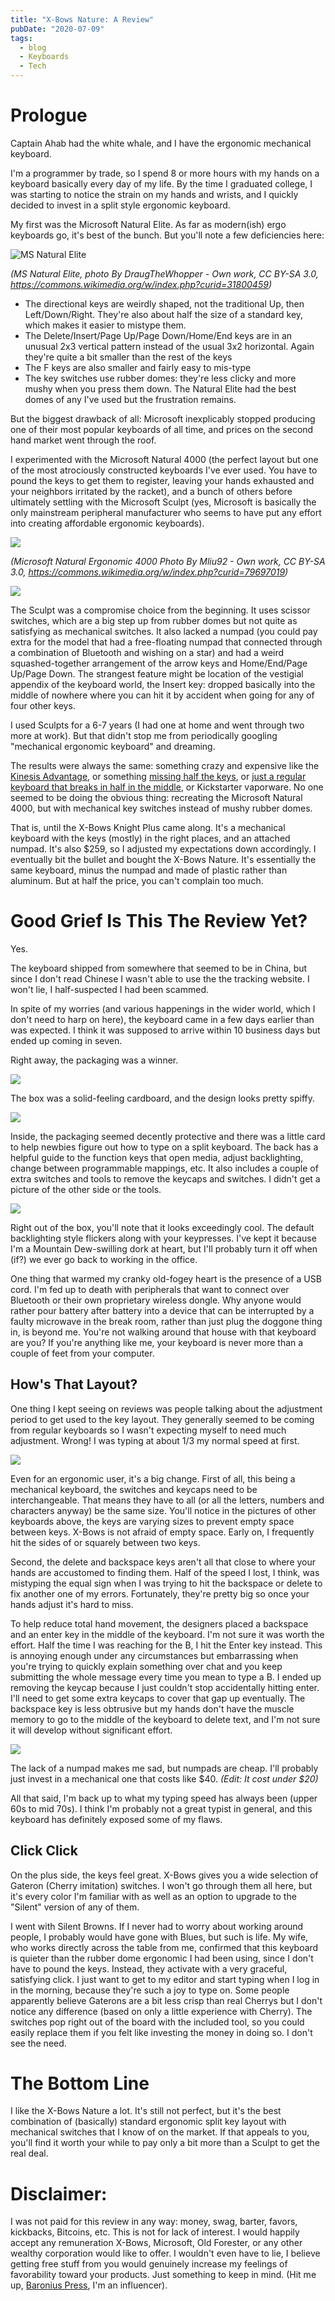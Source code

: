 ```yaml
---
title: "X-Bows Nature: A Review"
pubDate: "2020-07-09"
tags:
  - blog
  - Keyboards
  - Tech
---
```


# Prologue

Captain Ahab had the white whale, and I have the ergonomic mechanical keyboard.

I'm a programmer by trade, so I spend 8 or more hours with my hands on a keyboard basically every day of my life. By the
time I graduated college, I was starting to notice the strain on my hands and wrists, and I quickly decided to invest
in a split style ergonomic keyboard.

My first was the Microsoft Natural Elite. As far as modern(ish) ergo keyboards go, it's best of the bunch. But you'll 
note a few deficiencies here:

![MS Natural Elite](/assets/images/ms_natural_keyboard_elite.png)

_(MS Natural Elite, photo By  DraugTheWhopper - Own work, CC BY-SA 3.0, https://commons.wikimedia.org/w/index.php?curid=31800459)_

- The directional keys are weirdly shaped, not the traditional Up, then Left/Down/Right. They're also about half the 
  size of a standard key, which makes it easier to mistype them.
- The Delete/Insert/Page Up/Page Down/Home/End keys are in an unusual 2x3 vertical pattern instead of the usual 3x2 
  horizontal. Again they're quite a bit smaller than the rest of the keys
- The F keys are also smaller and fairly easy to mis-type
- The key switches use rubber domes: they're less clicky and more mushy when you press them down. The Natural Elite had 
  the best domes of any I've used but the frustration remains.

But the biggest drawback of all: Microsoft inexplicably stopped producing one of their most popular keyboards of all 
time, and prices on the second hand market went through the roof.

I experimented with the Microsoft Natural 4000 (the perfect layout but one of the most atrociously constructed 
keyboards I've ever used. You have to pound the keys to get them to register, leaving your hands exhausted and your 
neighbors irritated by the racket), and a bunch of others before ultimately settling with the Microsoft Sculpt (yes, 
Microsoft is basically the only mainstream peripheral manufacturer who seems to have put any effort into creating 
affordable ergonomic keyboards).

![](/assets/images/microsoft_natural_ergonomic_keyboard_4000.jpg) 

_(Microsoft Natural Ergonomic 4000 Photo By Mliu92 - Own work, CC BY-SA 3.0, https://commons.wikimedia.org/w/index.php?curid=79697019)_

![](/images/assets/sculpt.jpg)

The Sculpt was a compromise choice from the beginning. It uses scissor switches, which are a big step up from rubber 
domes but not quite as satisfying as mechanical switches. It also lacked a numpad (you could pay extra for the model 
that had a free-floating numpad that connected through a combination of Bluetooth and wishing on a star) and had a 
weird squashed-together arrangement of the arrow keys and Home/End/Page Up/Page Down. The strangest feature might be 
location of the vestigial appendix of the keyboard world, the Insert key: dropped basically into the middle of nowhere 
where you can hit it by accident when going for any of four other keys.

I used Sculpts for a 6-7 years (I had one at home and went through two more at work). But that didn't stop me from 
periodically googling "mechanical ergonomic keyboard" and dreaming.

The results were always the same: something crazy and expensive like the [Kinesis Advantage](https://i.imgur.com/Cq9nI1I.jpg), or something 
[missing half the keys](https://www.ponoko.com/blog/wp-content/uploads/2018/01/Ergonomic-Mechanical-Keyboard-6-Profet-Colorful-Atreus-1024x512.png), or [just a regular keyboard that breaks in half in the middle](https://www.keychatter.com/wp-content/uploads/2015/03/keychatter_2015-03-04_01-38-05-679x350.png), or Kickstarter 
vaporware. No one seemed to be doing the obvious thing: recreating the Microsoft Natural 4000, but with mechanical 
key switches instead of mushy rubber domes.

That is, until the X-Bows Knight Plus came along. It's a mechanical keyboard with the keys (mostly) in the right places, and an 
attached numpad. It's also $259, so I adjusted my expectations down accordingly. I eventually bit the bullet and bought 
the X-Bows Nature. It's essentially the same keyboard, minus the numpad and made of plastic rather than aluminum. But 
at half the price, you can't complain too much.

# Good Grief Is This The Review Yet?

Yes.

The keyboard shipped from somewhere that seemed to be in China, but since I don't read Chinese I wasn't able to use the 
the tracking website. I won't lie, I half-suspected I had been scammed.

In spite of my worries (and various happenings in the wider world, which I don't need to harp on here), the keyboard 
came in a few days earlier than was expected. I think it was supposed to arrive within 10 business days but ended up 
coming in seven.

Right away, the packaging was a winner.

![](/assets/images/img_2504.jpg)

The box was a solid-feeling cardboard, and the design looks pretty spiffy.

![](/assets/images/img_2500.jpg)

Inside, the packaging seemed decently protective and there was a little card to help newbies figure out how to type on 
a split keyboard. The back has a helpful guide to the function keys that open media, adjust backlighting, change 
between programmable mappings, etc. It also includes a couple of extra switches and tools to remove the keycaps and 
switches. I didn't get a picture of the other side or the tools.

![](/assets/images/img_2505.jpg)

Right out of the box, you'll note that it looks exceedingly cool. The default backlighting style flickers along with 
your keypresses. I've kept it because I'm a Mountain Dew-swilling dork at heart, but I'll probably turn it off when 
(if?) we ever go back to working in the office.

One thing that warmed my cranky old-fogey heart is the presence of a USB cord. I'm fed up to death with peripherals 
that want to connect over Bluetooth or their own proprietary wireless dongle. Why anyone would rather pour battery 
after battery into a device that can be interrupted by a faulty microwave in the break room, rather than just plug the 
doggone thing in, is beyond me. You're not walking around that house with that keyboard are you? If you're anything 
like me, your keyboard is never more than a couple of feet from your computer.

## How's That Layout?

One thing I kept seeing on reviews was people talking about the adjustment period to get used to the key layout. They 
generally seemed to be coming from regular keyboards so I wasn't expecting myself to need much adjustment. Wrong! I was 
typing at about 1/3 my normal speed at first.

![](/assets/images/img_2503.jpg)

Even for an ergonomic user, it's a big change. First of all, this being a mechanical keyboard, the switches and keycaps 
need to be interchangeable. That means they have to all (or all the letters, numbers and characters anyway) be the same 
size. You'll notice in the pictures of other keyboards above, the keys are varying sizes to prevent empty space between 
keys. X-Bows is not afraid of empty space. Early on, I frequently hit the sides of or squarely between two keys.

Second, the delete and backspace keys aren't all that close to where your hands are accustomed to finding them. Half of 
the speed I lost, I think, was mistyping the equal sign when I was trying to hit the backspace or delete to fix another 
one of my errors. Fortunately, they're pretty big so once your hands adjust it's hard to miss.

To help reduce total hand movement, the designers placed a backspace and an enter key in the middle of the keyboard. 
I'm not sure it was worth the effort. Half the time I was reaching for the B, I hit the Enter key instead. This is 
annoying enough under any circumstances but embarrassing when you're trying to quickly explain something over chat and 
you keep submitting the whole message every time you mean to type a B. I ended up removing the keycap because I just 
couldn't stop accidentally hitting enter. I'll need to get some extra keycaps to cover that gap up eventually. The 
backspace key is less obtrusive but my hands don't have the muscle memory to go to the middle of the keyboard to 
delete text, and I'm not sure it will develop without significant effort.

![](/assets/images/img_2711-e1594270365198.jpg)

The lack of a numpad makes me sad, but numpads are cheap. I'll probably just invest in a mechanical one that costs 
like $40. _(Edit: It cost under $20)_

All that said, I'm back up to what my typing speed has always been (upper 60s to mid 70s). I think I'm probably not a 
great typist in general, and this keyboard has definitely exposed some of my flaws.

## Click Click

On the plus side, the keys feel great. X-Bows gives you a wide selection of Gateron (Cherry imitation) switches. I
won't go through them all here, but it's every color I'm familiar with as well as an option to upgrade to the "Silent" 
version of any of them.

I went with Silent Browns. If I never had to worry about working around people, I probably would have gone with Blues, 
but such is life. My wife, who works directly across the table from me, confirmed that this keyboard is quieter than 
the rubber dome ergonomic I had been using, since I don't have to pound the keys. Instead, they activate with a very 
graceful, satisfying click. I just want to get to my editor and start typing when I log in in the morning, because 
they're such a joy to type on. Some people apparently believe Gaterons are a bit less crisp than real Cherrys but I 
don't notice any difference (based on only a little experience with Cherry). The switches pop right out of the board 
with the included tool, so you could easily replace them if you felt like investing the money in doing so. I don't see 
the need.

# The Bottom Line

I like the X-Bows Nature a lot. It's still not perfect, but it's the best combination of (basically) standard ergonomic 
split key layout with mechanical switches that I know of on the market. If that appeals to you, you'll find it worth your while to pay only a bit more than a Sculpt to get the real deal.

# Disclaimer:
I was not paid for this review in any way: money, swag, barter, favors, kickbacks, Bitcoins, etc. This is not for lack 
of interest. I would happily accept any remuneration X-Bows, Microsoft, Old Forester, or any other wealthy corporation 
would like to offer. I wouldn't even have to lie, I believe getting free stuff from you would genuinely increase my 
feelings of favorability toward your products. Just something to keep in mind. (Hit me up, [Baronius Press](https://www.baroniuspress.com/book.php?wid=56&bid=59#tab=tab-1), I'm an influencer).
